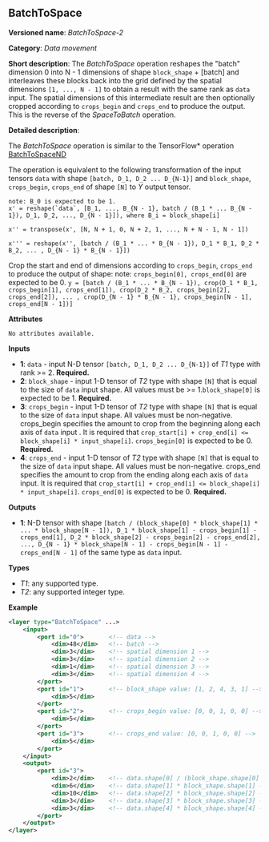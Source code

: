 ## BatchToSpace <a name="BatchToSpace"></a>

**Versioned name**: *BatchToSpace-2*

**Category**: *Data movement*

**Short description**: The *BatchToSpace* operation reshapes the "batch" dimension 0 into N - 1 dimensions of shape `block_shape` + [batch] and interleaves these blocks back into the grid defined by the spatial dimensions `[1, ..., N - 1]` to obtain a result with the same rank as `data` input. The spatial dimensions of this intermediate result are then optionally cropped according to `crops_begin` and `crops_end` to produce the output. This is the reverse of the *SpaceToBatch* operation.

**Detailed description**:

The *BatchToSpace* operation is similar to the TensorFlow* operation [BatchToSpaceND](https://www.tensorflow.org/api_docs/python/tf/batch_to_space_nd)

The operation is equivalent to the following transformation of the input tensors `data` with shape `[batch, D_1, D_2 ... D_{N-1}]` and `block_shape`, `crops_begin`, `crops_end` of shape `[N]` to *Y* output tensor.

    note: B_0 is expected to be 1.
    x' = reshape(`data`, [B_1, ..., B_{N - 1}, batch / (B_1 * ... B_{N - 1}), D_1, D_2, ..., D_{N - 1}]), where B_i = block_shape[i]

    x'' = transpose(x', [N, N + 1, 0, N + 2, 1, ..., N + N - 1, N - 1])

    x''' = reshape(x'', [batch / (B_1 * ... * B_{N - 1}), D_1 * B_1, D_2 * B_2, ... , D_{N - 1} * B_{N - 1}])

   Crop the start and end of dimensions according to `crops_begin`, `crops_end` to produce the output of shape:
   note: `crops_begin[0], crops_end[0]` are expected to be 0.
    `y = [batch / (B_1 * ... * B_{N - 1}), crop(D_1 * B_1, crops_begin[1], crops_end[1]), crop(D_2 * B_2, crops_begin[2], crops_end[2]), ... , crop(D_{N - 1} * B_{N - 1}, crops_begin[N - 1], crops_end[N - 1])]`

**Attributes**

    No attributes available.

**Inputs**

*   **1**: `data` - input N-D tensor `[batch, D_1, D_2 ... D_{N-1}]` of *T1* type with rank >= 2. **Required.**
*   **2**: `block_shape` - input 1-D tensor of *T2* type with shape `[N]` that is equal to the size of `data` input shape. All values must be >= 1.`block_shape[0]` is expected to be 1. **Required.** 
*   **3**: `crops_begin` - input 1-D tensor of *T2* type with shape `[N]` that is equal to the size of `data` input shape. All values must be non-negative. crops_begin specifies the amount to crop from the beginning along each axis of `data` input . It is required that `crop_start[i] + crop_end[i] <= block_shape[i] * input_shape[i]`. `crops_begin[0]` is expected to be 0. **Required.**
*   **4**: `crops_end` - input 1-D tensor of *T2* type with shape `[N]` that is equal to the size of `data` input shape. All values must be non-negative. crops_end specifies the amount to crop from the ending along each axis of `data` input. It is required that `crop_start[i] + crop_end[i] <= block_shape[i] * input_shape[i]`. `crops_end[0]` is expected to be 0. **Required.**

**Outputs**

*   **1**: N-D tensor with shape `[batch / (block_shape[0] * block_shape[1] * ... * block_shape[N - 1]), D_1 * block_shape[1] - crops_begin[1] - crops_end[1], D_2 * block_shape[2] - crops_begin[2] - crops_end[2], ..., D_{N - 1} * block_shape[N - 1] - crops_begin[N - 1] - crops_end[N - 1]` of the same type as `data` input. 

**Types**

* *T1*: any supported type.
* *T2*: any supported integer type.

**Example**

```xml
<layer type="BatchToSpace" ...>
    <input>
        <port id="0">       <!-- data -->
            <dim>48</dim>   <!-- batch -->
            <dim>3</dim>    <!-- spatial dimension 1 -->   
            <dim>3</dim>    <!-- spatial dimension 2 -->
            <dim>1</dim>    <!-- spatial dimension 3 -->
            <dim>3</dim>    <!-- spatial dimension 4 -->
        </port>
        <port id="1">       <!-- block_shape value: [1, 2, 4, 3, 1] -->
            <dim>5</dim>  
        </port>
        <port id="2">       <!-- crops_begin value: [0, 0, 1, 0, 0] -->
            <dim>5</dim>
        </port>
        <port id="3">       <!-- crops_end value: [0, 0, 1, 0, 0] -->
            <dim>5</dim>
        </port>
    </input>
    <output>
        <port id="3">      
            <dim>2</dim>    <!-- data.shape[0] / (block_shape.shape[0] * block_shape.shape[1] * ... * block_shape.shape[4]) -->
            <dim>6</dim>    <!-- data.shape[1] * block_shape.shape[1] - crops_begin[1] - crops_end[1]-->
            <dim>10</dim>   <!-- data.shape[2] * block_shape.shape[2] - crops_begin[2] - crops_end[2] -->
            <dim>3</dim>    <!-- data.shape[3] * block_shape.shape[3] - crops_begin[3] - crops_end[3] -->
            <dim>3</dim>    <!-- data.shape[4] * block_shape.shape[4] - crops_begin[4] - crops_end[4] -->
        </port>
    </output>
</layer>
```
